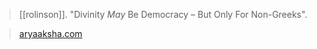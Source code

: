 > [[rolinson]]. "Divinity *May* Be Democracy – But Only For Non-Greeks".

> [aryaaksha.com](https://aryaakasha.com/2020/06/04/divinity-may-be-democracy-but-only-for-non-greeks/)